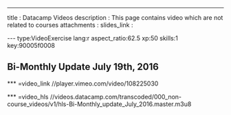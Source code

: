 ---
title       : Datacamp Videos
description : This page contains video which are not related to courses
attachments :
  slides_link : 

--- type:VideoExercise lang:r aspect_ratio:62.5 xp:50 skills:1 key:90005f0008
## Bi-Monthly Update July 19th, 2016

*** =video_link
//player.vimeo.com/video/108225030

*** =video_hls
//videos.datacamp.com/transcoded/000_non-course_videos/v1/hls-Bi-Monthly_update_July_2016.master.m3u8

